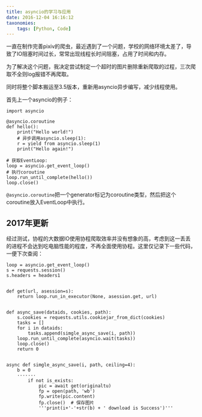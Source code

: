 ```yaml
---
title: asyncio的学习与应用
date: 2016-12-04 16:16:12
taxonomies:
    tags: [Python, Code]
---
```


一直在制作完善pixiv的爬虫，最近遇到了一个问题，学校的网络环境太差了，导致了IO阻塞时间过长，常常出现线程长时间阻塞，占用了时间和内存。

为了解决这个问题，我决定尝试制定一个超时的图片删除重新爬取的过程，三次爬取不全则log报错不再爬取。

同时将整个脚本搬运至3.5版本，重新用asyncio异步编写，减少线程使用。

<!-- more -->

首先上一个asyncio的例子：

```python,linenos
import asyncio

@asyncio.coroutine
def hello():
    print("Hello world!")
    # 异步调用asyncio.sleep(1):
    r = yield from asyncio.sleep(1)
    print("Hello again!")

# 获取EventLoop:
loop = asyncio.get_event_loop()
# 执行coroutine
loop.run_until_complete(hello())
loop.close()
```

`@asyncio.coroutine`把一个generator标记为coroutine类型，然后把这个coroutine放入EventLoop中执行。

## 2017年更新

经过测试，协程的大数据IO使用协程爬取效率并没有想象的高，考虑到这一丢丢的进程不会达到吃电脑性能的程度，不再全面使用协程。这里仅记录下一些代码，一便下次查阅：

```python,linenos
loop = asyncio.get_event_loop()
s = requests.session()
s.headers = headers1


def get(url, asession=s):
    return loop.run_in_executor(None, asession.get, url)


def async_save(dataids, cookies, path):
    s.cookies = requests.utils.cookiejar_from_dict(cookies)
    tasks = []
    for i in dataids:
        tasks.append(simgle_async_save(i, path))
    loop.run_until_complete(asyncio.wait(tasks))
    loop.close()
    return 0


async def simgle_async_save(i, path, ceiling=4):
    b = 0
    ·······
        if not is_exists:
            pic = await get(originaltu)
            fp = open(path, 'wb')
            fp.write(pic.content)
            fp.close()  # 保存图片
            '''print(i+'-'+str(b) + ' download is Success')'''
```